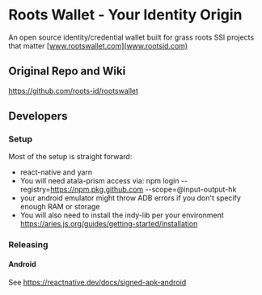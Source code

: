 # Roots Wallet - Your Identity Origin
An open source identity/credential wallet built for grass roots SSI projects that matter
[www.rootswallet.com](www.rootsid.com)

## Original Repo and Wiki
https://github.com/roots-id/rootswallet

## Developers
### Setup
Most of the setup is straight forward:
* react-native and yarn
* You will need atala-prism access via: npm login --registry=https://npm.pkg.github.com --scope=@input-output-hk
* your android emulator might throw ADB errors if you don't specify enough RAM or storage
* You will also need to install the indy-lib per your environment https://aries.js.org/guides/getting-started/installation
### Releasing
#### Android
See https://reactnative.dev/docs/signed-apk-android
